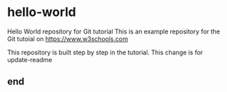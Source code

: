# hello-world
Hello World repository for Git tutorial
This is an example repository for the Git tutoial on https://www.w3schools.com

This repository is built step by step in the tutorial.
This change is for update-readme
## end
